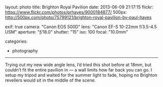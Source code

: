 layout: photo
title: Brighton Royal Pavilion
date: 2013-06-09 21:17:15
flickr: https://www.flickr.com/photos/prhayes/9000184877/
500px: http://500px.com/photo/75799121/brighton-royal-pavilion-by-paul-hayes

exif: true
camera: "Canon EOS 500D"
lens: "Canon EF-S 10-22mm f/3.5-4.5 USM"
aperture: "ƒ/18.0"
shutter: "15"
iso: 100
focal: "10.0mm"

categories:
  - photography
---

Trying out my new wide angle lens, I’d tried this shot before at 18mm, but couldn’t fit the entire pavilion in — a wall limits how far back you can go. I setup my tripod and waited for the summer light to fade, hoping no Brighton revellers would sit in the middle of the scene.
